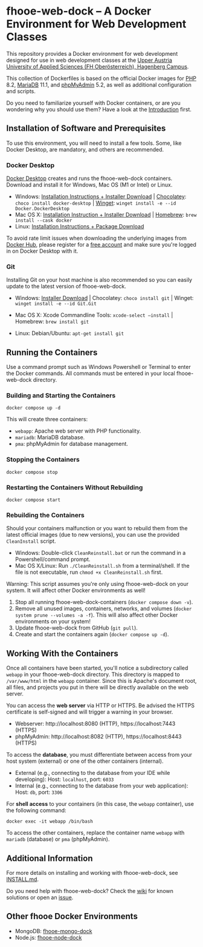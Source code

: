 # fhooe-web-dock – A Docker Environment for Web Development Classes

This repository provides a Docker environment for web development designed for use in web development classes at the [Upper Austria University of Applied Sciences (FH Oberösterreich), Hagenberg Campus](https://www.fh-ooe.at/en/hagenberg-campus/).

This collection of Dockerfiles is based on the official Docker images for [PHP](https://hub.docker.com/_/php/) 8.2, [MariaDB](https://hub.docker.com/_/mariadb) 11.1, and [phpMyAdmin](https://hub.docker.com/_/phpmyadmin) 5.2, as well as additional configuration and scripts.

Do you need to familiarize yourself with Docker containers, or are you wondering why you should use them? Have a look at the [Introduction](https://www.docker.com/resources/what-container/) first.

## Installation of Software and Prerequisites

To use this environment, you will need to install a few tools. Some, like Docker Desktop, are mandatory, and others are recommended.

### Docker Desktop

[Docker Desktop](https://www.docker.com/products/docker-desktop/) creates and runs the fhooe-web-dock containers. Download and install it for Windows, Mac OS (M1 or Intel) or Linux. 

- Windows: [Installation Instructions + Installer Download](https://docs.docker.com/desktop/install/windows-install/) | [Chocolatey](https://chocolatey.org/): `choco install docker-desktop` | [Winget](https://winget.run/): `winget install -e --id Docker.DockerDesktop`
- Mac OS X: [Installation Instruction + Installer Download](https://docs.docker.com/desktop/install/mac-install/) | [Homebrew](https://brew.sh/): `brew install --cask docker`
- Linux: [Installation Instructions + Package Download](https://docs.docker.com/desktop/install/linux-install/)

To avoid rate limit issues when downloading the underlying images from [Docker Hub](https://hub.docker.com/), please register for a [free account](https://hub.docker.com/signup) and make sure you're logged in on Docker Desktop with it.

### Git

Installing Git on your host machine is also recommended so you can easily update to the latest version of fhooe-web-dock.

- Windows: [Installer Download](https://gitforwindows.org/) | Chocolatey: `choco install git` | Winget: `winget install -e --id Git.Git`

- Mac OS X: Xcode Commandline Tools: `xcode-select –install` | Homebrew: `brew install git`

- Linux: Debian/Ubuntu: `apt-get install git`

## Running the Containers

Use a command prompt such as Windows Powershell or Terminal to enter the Docker commands. All commands must be entered in your local fhooe-web-dock directory.

### Building and Starting the Containers

```shell
docker compose up -d
```

This will create three containers:

- `webapp`: Apache web server with PHP functionality.
- `mariadb`: MariaDB database.
- `pma`: phpMyAdmin for database management.

### Stopping the Containers

```shell
docker compose stop
```

### Restarting the Containers Without Rebuilding

```shell
docker compose start
```

### Rebuilding the Containers

Should your containers malfunction or you want to rebuild them from the latest official images (due to new versions), you can use the provided `CleanInstall` script.

- Windows: Double-click `CleanReinstall.bat` or run the command in a Powershell/command prompt.
- Mac OS X/Linux: Run `./CleanReinstall.sh` from a terminal/shell. If the file is not executable, run `chmod +x CleanReinstall.sh` first.

Warning: This script assumes you're only using fhooe-web-dock on your system. It will affect other Docker environments as well!

1. Stop all running fhooe-web-dock-containers (`docker compose down -v`).
2. Remove all unused images, containers, networks, and volumes (`docker system prune --volumes -a -f`). This will also affect other Docker environments on your system!
3. Update fhooe-web-dock from GitHub (`git pull`).
4. Create and start the containers again (`docker compose up -d`).

## Working With the Containers

Once all containers have been started, you'll notice a subdirectory called `webapp` in your fhooe-web-dock directory. This directory is mapped to `/var/www/html` in the `webapp` container. Since this is Apache's document root, all files, and projects you put in there will be directly available on the web server.

You can access the **web server** via HTTP or HTTPS. Be advised the HTTPS certificate is self-signed and will trigger a warning in your browser.

- Webserver: http://localhost:8080 (HTTP), https://localhost:7443 (HTTPS)
- phpMyAdmin: http://localhost:8082 (HTTP), https://localhost:8443 (HTTPS)

To access the **database**, you must differentiate between access from your host system (external) or one of the other containers (internal).

- External (e.g., connecting to the database from your IDE while developing): Host: `localhost`, port: `6033`
- Internal (e.g., connecting to the database from your web application): Host: `db`, port: `3306`

For **shell access** to your containers (in this case, the `webapp` container), use the following command:

```shell
docker exec -it webapp /bin/bash
```

To access the other containers, replace the container name `webapp` with `mariadb` (database) or `pma` (phpMyAdmin).

## Additional Information

For more details on installing and working with fhooe-web-dock, see [INSTALL.md](INSTALL.md).

Do you need help with fhooe-web-dock? Check the [wiki](https://github.com/Digital-Media/fhooe-web-dock/wiki) for known solutions or open an [issue](https://github.com/Digital-Media/fhooe-web-dock/issues).

## Other fhooe Docker Environments

- MongoDB: [fhooe-mongo-dock](https://github.com/Digital-Media/fhooe-mongo-dock)
- Node.js: [fhooe-node-dock](https://github.com/Digital-Media/fhooe-node-dock)
